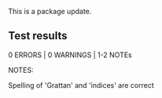 This is a package update.

## Test results
0 ERRORS | 0 WARNINGS | 1-2 NOTEs

NOTES:

Spelling of 'Grattan' and 'indices' are correct


